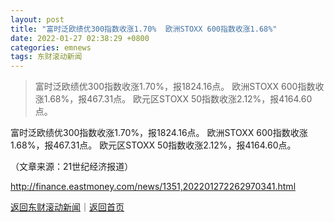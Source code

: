 ```yaml
---
layout: post
title: "富时泛欧绩优300指数收涨1.70%  欧洲STOXX 600指数收涨1.68%"
date: 2022-01-27 02:38:29 +0800
categories: emnews
tags: 东财滚动新闻
---
```

> 富时泛欧绩优300指数收涨1.70%，报1824.16点。 欧洲STOXX 600指数收涨1.68%，报467.31点。 欧元区STOXX 50指数收涨2.12%，报4164.60点。

<p>富时泛欧绩优300指数收涨1.70%，报1824.16点。 欧洲STOXX 600指数收涨1.68%，报467.31点。 欧元区STOXX 50指数收涨2.12%，报4164.60点。</p><p class="em_media">（文章来源：21世纪经济报道）</p>

<http://finance.eastmoney.com/news/1351,202201272262970341.html>

[返回东财滚动新闻](//finews.withounder.com/emnews/)｜[返回首页](//finews.withounder.com/)